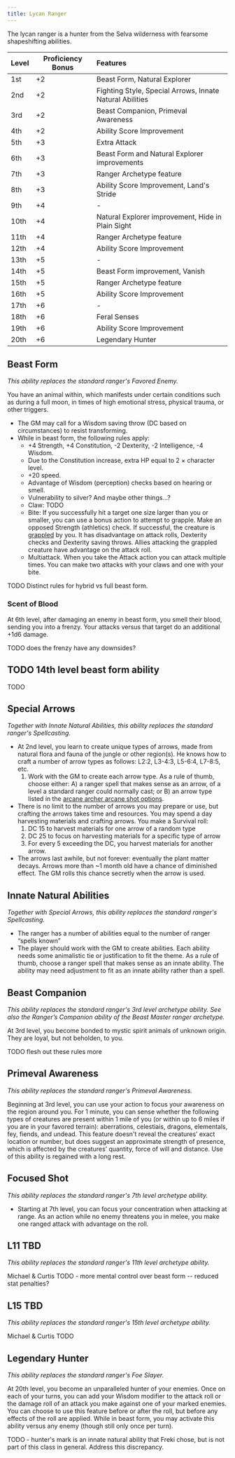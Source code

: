 ```yaml
---
title: Lycan Ranger
---
```


The lycan ranger is a hunter from the Selva wilderness with fearsome shapeshifting abilities.

| Level | Proficiency Bonus | Features |
|-------|-------------------|:---------|
|  1st  |        +2         | Beast Form, Natural Explorer |
|  2nd  |        +2         | Fighting Style, Special Arrows, Innate Natural Abilities |
|  3rd  |        +2         | Beast Companion, Primeval Awareness |
|  4th  |        +2         | Ability Score Improvement |
|  5th  |        +3         | Extra Attack
|  6th  |        +3         | Beast Form and Natural Explorer improvements |
|  7th  |        +3         | Ranger Archetype feature |
|  8th  |        +3         | Ability Score Improvement, Land's Stride |
|  9th  |        +4         | - |
| 10th  |        +4         | Natural Explorer improvement, Hide in Plain Sight |
| 11th  |        +4         | Ranger Archetype feature |
| 12th  |        +4         | Ability Score Improvement |
| 13th  |        +5         | - |
| 14th  |        +5         | Beast Form improvement, Vanish |
| 15th  |        +5         | Ranger Archetype feature |
| 16th  |        +5         | Ability Score Improvement |
| 17th  |        +6         | - |
| 18th  |        +6         | Feral Senses |
| 19th  |        +6         | Ability Score Improvement |
| 20th  |        +6         | Legendary Hunter |

## Beast Form

*This ability replaces the standard ranger's Favored Enemy.*

You have an animal within, which manifests under certain conditions such as during a full moon, in times of high emotional stress, physical trauma, or other triggers.
* The GM may call for a Wisdom saving throw (DC based on circumstances) to resist transforming.
* While in beast form, the following rules apply:
  * +4 Strength, +4 Constitution, -2 Dexterity, -2 Intelligence, -4 Wisdom.
  * Due to the Constitution increase, extra HP equal to 2 × character level.
  * +20 speed.
  * Advantage of Wisdom (perception) checks based on hearing or smell.
  * Vulnerability to silver? And maybe other things...?
  * Claw: TODO
  * Bite: If you successfully hit a target one size larger than you or smaller, you can use a bonus action to attempt to grapple. Make an opposed Strength (athletics) check. If successful, the creature is [grappled](http://www.5esrd.com/gamemastering/conditions/#Grappled) by you. It has disadvantage on attack rolls, Dexterity checks and Dexterity saving throws. Allies attacking the grappled creature have advantage on the attack roll.
  * Multiattack. When you take the Attack action you can attack multiple times. You can make two attacks with your claws and one with your bite.

TODO Distinct rules for hybrid vs full beast form.

### Scent of Blood

At 6th level, after damaging an enemy in beast form, you smell their blood, sending you into a frenzy. Your attacks versus that target do an additional +1d6 damage.

TODO does the frenzy have any downsides?

## TODO 14th level beast form ability

TODO

## Special Arrows

*Together with Innate Natural Abilities, this ability replaces the standard ranger's Spellcasting.*

* At 2nd level, you learn to create unique types of arrows, made from natural flora and fauna of the jungle or other region(s). He knows how to craft a number of arrow types as follows: L2:2, L3-4:3, L5-6:4, L7-8:5, etc.
  1. Work with the GM to create each arrow type. As a rule of thumb, choose either: A) a ranger spell that makes sense as an arrow, of a level a standard ranger could normally cast; or B) an arrow type listed in the [arcane archer arcane shot options](http://dnd5e.wikidot.com/fighter:arcane-archer).
* There is no limit to the number of arrows you may prepare or use, but crafting the arrows takes time and resources. You may spend a day harvesting materials and crafting arrows. You make a Survival roll:
  1. DC 15 to harvest materials for one arrow of a random type
  2. DC 25 to focus on harvesting materials for a specific type of arrow
  3. For every 5 exceeding the DC, you harvest materials for another arrow.
* The arrows last awhile, but not forever: eventually the plant matter decays. Arrows more than ~1 month old have a chance of diminished effect. The GM rolls this chance secretly when the arrow is used.

## Innate Natural Abilities

*Together with Special Arrows, this ability replaces the standard ranger's Spellcasting.*

* The ranger has a number of abilities equal to the number of ranger “spells known”
* The player should work with the GM to create abilities. Each ability needs some animalistic tie or justification to fit the theme. As a rule of thumb, choose a ranger spell that makes sense as an innate ability. The ability may need adjustment to fit as an innate ability rather than a spell.

## Beast Companion

*This ability replaces the standard ranger's 3rd level archetype ability. See also the Ranger’s Companion ability of the Beast Master ranger archetype.*

At 3rd level, you become bonded to mystic spirit animals of unknown origin. They are loyal, but not beholden, to you.

TODO flesh out these rules more

## Primeval Awareness

*This ability replaces the standard ranger's Primeval Awareness.*

Beginning at 3rd level, you can use your action to focus your awareness on the region around you. For 1 minute, you can sense whether the following types of creatures are present within 1 mile of you (or within up to 6 miles if you are in your favored terrain): aberrations, celestiais, dragons, elementals, fey, fiends, and undead. This feature doesn't reveal the creatures’ exact location or number, but does suggest an approximate strength of presence, which is affected by the creatures’ quantity, force of will and distance. Use of this ability is regained with a long rest.

## Focused Shot

*This ability replaces the standard ranger's 7th level archetype ability.*

* Starting at 7th level, you can focus your concentration when attacking at range. As an action while no enemy threatens you in melee, you make one ranged attack with advantage on the roll.

## L11 TBD

*This ability replaces the standard ranger's 11th level archetype ability.*

Michael & Curtis TODO - more mental control over beast form -- reduced stat penalties?

## L15 TBD

*This ability replaces the standard ranger's 15th level archetype ability.*

Michael & Curtis TODO

## Legendary Hunter

*This ability replaces the standard ranger's Foe Slayer.*

At 20th level, you become an unparalleled hunter of your enemies. Once on each of your turns, you can add your Wisdom modifier to the attack roll or the damage roll of an attack you make against one of your marked enemies. You can choose to use this feature before or after the roll, but before any effects of the roll are applied. While in beast form, you may activate this ability versus any enemy (though still only once per turn).

TODO - hunter's mark is an innate natural ability that Freki chose, but is not part of this class in general. Address this discrepancy.
